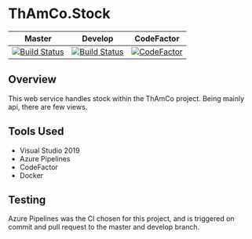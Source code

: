 ThAmCo.Stock
=====
| Master | Develop | CodeFactor
|--|--|--|
| [![Build Status](https://dev.azure.com/Stedoss/ThAmCo.Stock/_apis/build/status/Don-t-Fail.ThAmCo-Stock?branchName=master)](https://dev.azure.com/Stedoss/ThAmCo.Stock/_build/latest?definitionId=1&branchName=master) | [![Build Status](https://dev.azure.com/Stedoss/ThAmCo.Stock/_apis/build/status/Don-t-Fail.ThAmCo-Stock?branchName=develop)](https://dev.azure.com/Stedoss/ThAmCo.Stock/_build/latest?definitionId=1&branchName=develop) | [![CodeFactor](https://www.codefactor.io/repository/github/don-t-fail/thamco-stock/badge)](https://www.codefactor.io/repository/github/don-t-fail/thamco-stock)



## Overview
This web service handles stock within the ThAmCo project. Being mainly api, there are few views.
## Tools Used
* Visual Studio 2019
* Azure Pipelines
* CodeFactor
* Docker
## Testing
Azure Pipelines was the CI chosen for this project, and is triggered on commit and pull request to the master and develop branch.
